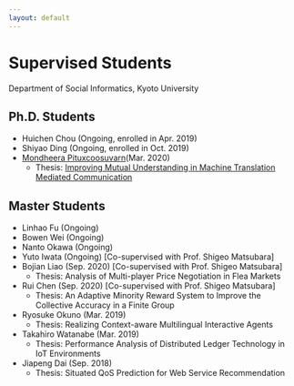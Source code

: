 ```yaml
---
layout: default
---
```


# Supervised Students
Department of Social Informatics, Kyoto University

## Ph.D. Students
- Huichen Chou (Ongoing, enrolled in Apr. 2019)
- Shiyao Ding (Ongoing, enrolled in Oct. 2019)
- [Mondheera Pituxcoosuvarn](http://www.ritsumei.ac.jp/~mond-p/)(Mar. 2020)
  - Thesis: [Improving Mutual Understanding in Machine Translation Mediated Communication](https://doi.org/10.14989/doctor.k22579)

## Master Students
- Linhao Fu (Ongoing)
- Bowen Wei (Ongoing)
- Nanto Okawa (Ongoing)
- Yuto Iwata (Ongoing) [Co-supervised with Prof. Shigeo Matsubara]
- Bojian Liao (Sep. 2020) [Co-supervised with Prof. Shigeo Matsubara]
  - Thesis: Analysis of Multi-player Price Negotiation in Flea Markets
- Rui Chen (Sep. 2020) [Co-supervised with Prof. Shigeo Matsubara]
  - Thesis: An Adaptive Minority Reward System to Improve the Collective Accuracy in a Finite Group
- Ryosuke Okuno (Mar. 2019)
  - Thesis: Realizing Context-aware Multilingual Interactive Agents
- Takahiro Watanabe (Mar. 2019)
  - Thesis: Performance Analysis of Distributed Ledger Technology in IoT Environments
- Jiapeng Dai (Sep. 2018)
  - Thesis: Situated QoS Prediction for Web Service Recommendation
